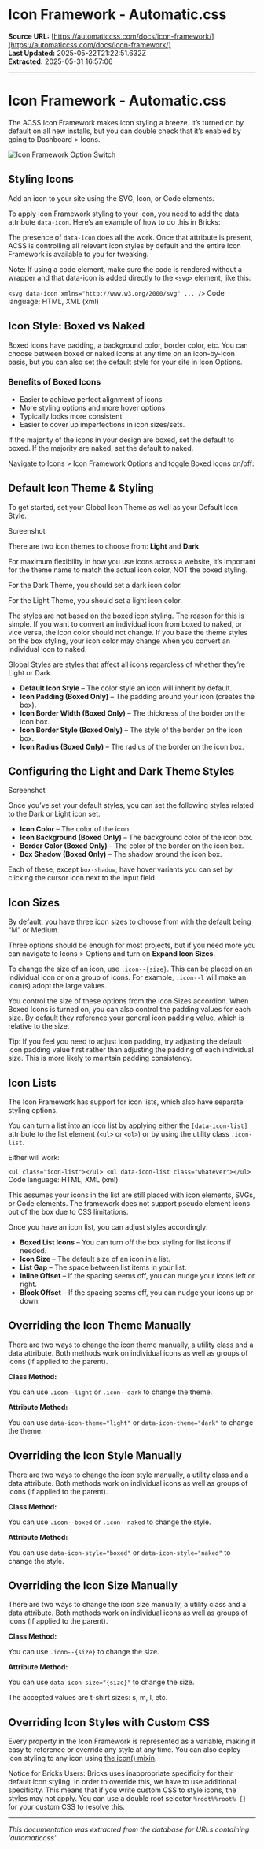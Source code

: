 # Icon Framework - Automatic.css

**Source URL:** [https://automaticcss.com/docs/icon-framework/](https://automaticcss.com/docs/icon-framework/)  
**Last Updated:** 2025-05-22T21:22:51.632Z  
**Extracted:** 2025-05-31 16:57:06

---

# Icon Framework - Automatic.css

The ACSS Icon Framework makes icon styling a breeze. It’s turned on by default on all new installs, but you can double check that it’s enabled by going to Dashboard > Icons.

![Icon Framework Option Switch](https://automaticcss.com/wp-content/uploads/CleanShot-2024-11-11-at-16.00.02@2x-1024x1024.jpg)

## Styling Icons

Add an icon to your site using the SVG, Icon, or Code elements.

To apply Icon Framework styling to your icon, you need to add the data attribute `data-icon`. Here’s an example of how to do this in Bricks:

The presence of `data-icon` does all the work. Once that attribute is present, ACSS is controlling all relevant icon styles by default and the entire Icon Framework is available to you for tweaking.

Note: If using a code element, make sure the code is rendered without a wrapper and that data-icon is added directly to the `<svg>` element, like this:

`<svg data-icon xmlns="http://www.w3.org/2000/svg" ... />`
Code language: HTML, XML (xml)

## Icon Style: Boxed vs Naked

Boxed icons have padding, a background color, border color, etc. You can choose between boxed or naked icons at any time on an icon-by-icon basis, but you can also set the default style for your site in Icon Options.

### Benefits of Boxed Icons

*   Easier to achieve perfect alignment of icons
*   More styling options and more hover options
*   Typically looks more consistent
*   Easier to cover up imperfections in icon sizes/sets.

If the majority of the icons in your design are boxed, set the default to boxed. If the majority are naked, set the default to naked.

Navigate to Icons > Icon Framework Options and toggle Boxed Icons on/off:

## Default Icon Theme & Styling

To get started, set your Global Icon Theme as well as your Default Icon Style.

Screenshot

There are two icon themes to choose from: **Light** and **Dark**.

For maximum flexibility in how you use icons across a website, it’s important for the theme name to match the actual icon color, NOT the boxed styling.

For the Dark Theme, you should set a dark icon color.

For the Light Theme, you should set a light icon color.

The styles are not based on the boxed icon styling. The reason for this is simple. If you want to convert an individual icon from boxed to naked, or vice versa, the icon color should not change. If you base the theme styles on the box styling, your icon color may change when you convert an individual icon to naked.

Global Styles are styles that affect all icons regardless of whether they’re Light or Dark.

*   **Default Icon Style** – The color style an icon will inherit by default.
*   **Icon Padding (Boxed Only)** – The padding around your icon (creates the box).
*   **Icon Border Width (Boxed Only)** – The thickness of the border on the icon box.
*   **Icon Border Style (Boxed Only)** – The style of the border on the icon box.
*   **Icon Radius (Boxed Only)** – The radius of the border on the icon box.

## Configuring the Light and Dark Theme Styles

Screenshot

Once you’ve set your default styles, you can set the following styles related to the Dark or Light icon set.

*   **Icon Color** – The color of the icon.
*   **Icon Background (Boxed Only)** – The background color of the icon box.
*   **Border Color (Boxed Only)** – The color of the border on the icon box.
*   **Box Shadow (Boxed Only)** – The shadow around the icon box.

Each of these, except `box-shadow`, have hover variants you can set by clicking the cursor icon next to the input field.

## Icon Sizes

By default, you have three icon sizes to choose from with the default being “M” or Medium.

Three options should be enough for most projects, but if you need more you can navigate to Icons > Options and turn on **Expand Icon Sizes**.

To change the size of an icon, use `.icon--{size}`. This can be placed on an individual icon or on a group of icons. For example, `.icon--l` will make an icon(s) adopt the large values.

You control the size of these options from the Icon Sizes accordion. When Boxed Icons is turned on, you can also control the padding values for each size. By default they reference your general icon padding value, which is relative to the size.

Tip: If you feel you need to adjust icon padding, try adjusting the default icon padding value first rather than adjusting the padding of each individual size. This is more likely to maintain padding consistency.

## Icon Lists

The Icon Framework has support for icon lists, which also have separate styling options.

You can turn a list into an icon list by applying either the `[data-icon-list]` attribute to the list element (`<ul>` or `<ol>`) or by using the utility class `.icon-list`.

Either will work:

`<ul class="icon-list"></ul> <ul data-icon-list class="whatever"></ul>`
Code language: HTML, XML (xml)

This assumes your icons in the list are still placed with icon elements, SVGs, or Code elements. The framework does not support pseudo element icons out of the box due to CSS limitations.

Once you have an icon list, you can adjust styles accordingly:

*   **Boxed List Icons** – You can turn off the box styling for list icons if needed.
*   **Icon Size** – The default size of an icon in a list.
*   **List Gap** – The space between list items in your list.
*   **Inline Offset** – If the spacing seems off, you can nudge your icons left or right.
*   **Block Offset** – If the spacing seems off, you can nudge your icons up or down.

## Overriding the Icon Theme Manually

There are two ways to change the icon theme manually, a utility class and a data attribute. Both methods work on individual icons as well as groups of icons (if applied to the parent).

**Class Method:**

You can use `.icon--light` or `.icon--dark` to change the theme.

**Attribute Method:**

You can use `data-icon-theme="light"` or `data-icon-theme="dark"` to change the theme.

## Overriding the Icon Style Manually

There are two ways to change the icon style manually, a utility class and a data attribute. Both methods work on individual icons as well as groups of icons (if applied to the parent).

**Class Method:**

You can use `.icon--boxed` or `.icon--naked` to change the style.

**Attribute Method:**

You can use `data-icon-style="boxed"` or `data-icon-style="naked"` to change the style.

## Overriding the Icon Size Manually

There are two ways to change the icon size manually, a utility class and a data attribute. Both methods work on individual icons as well as groups of icons (if applied to the parent).

**Class Method:**

You can use `.icon--{size}` to change the size.

**Attribute Method:**

You can use `data-icon-size="{size}"` to change the size.

The accepted values are t-shirt sizes: s, m, l, etc.

## Overriding Icon Styles with Custom CSS

Every property in the Icon Framework is represented as a variable, making it easy to reference or override any style at any time. You can also deploy icon styling to any icon using [the icon() mixin](https://automaticcss.com/docs/icon-mixin/).

Notice for Bricks Users: Bricks uses inappropriate specificity for their default icon styling. In order to override this, we have to use additional specificity. This means that if you write custom CSS to style icons, the styles may not apply. You can use a double root selector `%root%%root% {}` for your custom CSS to resolve this.

---

*This documentation was extracted from the database for URLs containing 'automaticcss'*
